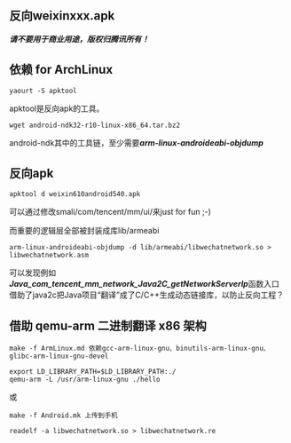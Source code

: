 反向weixinxxx.apk
------------------

***请不要用于商业用途，版权归腾讯所有！***


## 依赖 for ArchLinux

```
yaourt -S apktool
```

apktool是反向apk的工具。


```
wget android-ndk32-r10-linux-x86_64.tar.bz2
```

android-ndk其中的工具链，至少需要***arm-linux-androideabi-objdump***


## 反向apk

```
apktool d weixin610android540.apk
```

可以通过修改smali/com/tencent/mm/ui/来just for fun ;-)

而重要的逻辑层全部被封装成库lib/armeabi

```
arm-linux-androideabi-objdump -d lib/armeabi/libwechatnetwork.so > libwechatnetwork.asm
```

可以发现例如***Java_com_tencent_mm_network_Java2C_getNetworkServerIp***函数入口
借助了java2c把Java项目“翻译”成了C/C++生成动态链接库，以防止反向工程？


## 借助 qemu-arm 二进制翻译 x86 架构

```
make -f ArmLinux.md 依赖gcc-arm-linux-gnu、binutils-arm-linux-gnu、glibc-arm-linux-gnu-devel

export LD_LIBRARY_PATH=$LD_LIBRARY_PATH:./
qemu-arm -L /usr/arm-linux-gnu ./hello 
```

或

```
make -f Android.mk 上传到手机
```

```
readelf -a libwechatnetwork.so > libwechatnetwork.re
```
